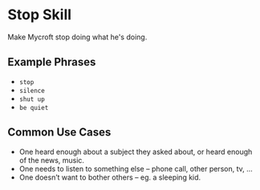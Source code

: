 # Stop Skill
Make Mycroft stop doing what he's doing.

## Example Phrases
* `stop`
* `silence`
* `shut up`
* `be quiet`

## Common Use Cases
* One heard enough about a subject they asked about, or heard enough of the news, music.
* One needs to listen to something else – phone call, other person, tv, ...
* One doesn’t want to bother others – eg. a sleeping kid.
